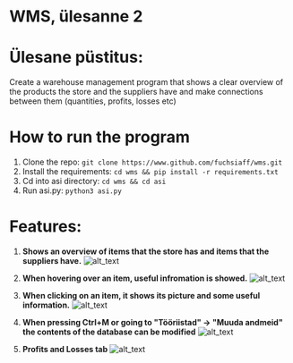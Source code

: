 # WMS, ülesanne 2 

# Ülesane püstitus:

Create a warehouse management program that shows a clear overview of the products the store and the suppliers have and make connections between them (quantities, profits, losses etc)

# How to run the program

1. Clone the repo: ```git clone https://www.github.com/fuchsiaff/wms.git```
2. Install the requirements: ```cd wms && pip install -r requirements.txt```
3. Cd into asi directory: ```cd wms && cd asi```
4. Run asi.py: ```python3 asi.py```

# Features:

1. **Shows an overview of items that the store has and items that the suppliers have.**
![alt_text](https://github.com/Fuchsiaff/Content/blob/master/Screenshot%202019-03-20%20at%2019.25.08.png?raw=true)

2. **When hovering over an item, useful infromation is showed.**
![alt_text](https://github.com/Fuchsiaff/Content/blob/master/Screenshot%202019-03-20%20at%2019.27.30.png?raw=true)

3. **When clicking on an item, it shows its picture and some useful information.**
![alt_text](https://github.com/Fuchsiaff/Content/blob/master/Screenshot%202019-03-20%20at%2019.30.36.png?raw=true)

4. **When pressing Ctrl+M or going to "Tööriistad" -> "Muuda andmeid" the contents of the database can be modified**
![alt_text](https://github.com/Fuchsiaff/Content/blob/master/Screenshot%202019-03-20%20at%2019.32.33.png?raw=true)

5. **Profits and Losses tab**
![alt_text](https://github.com/Fuchsiaff/Content/blob/master/Screenshot%202019-03-20%20at%2019.33.45.png?raw=true)
